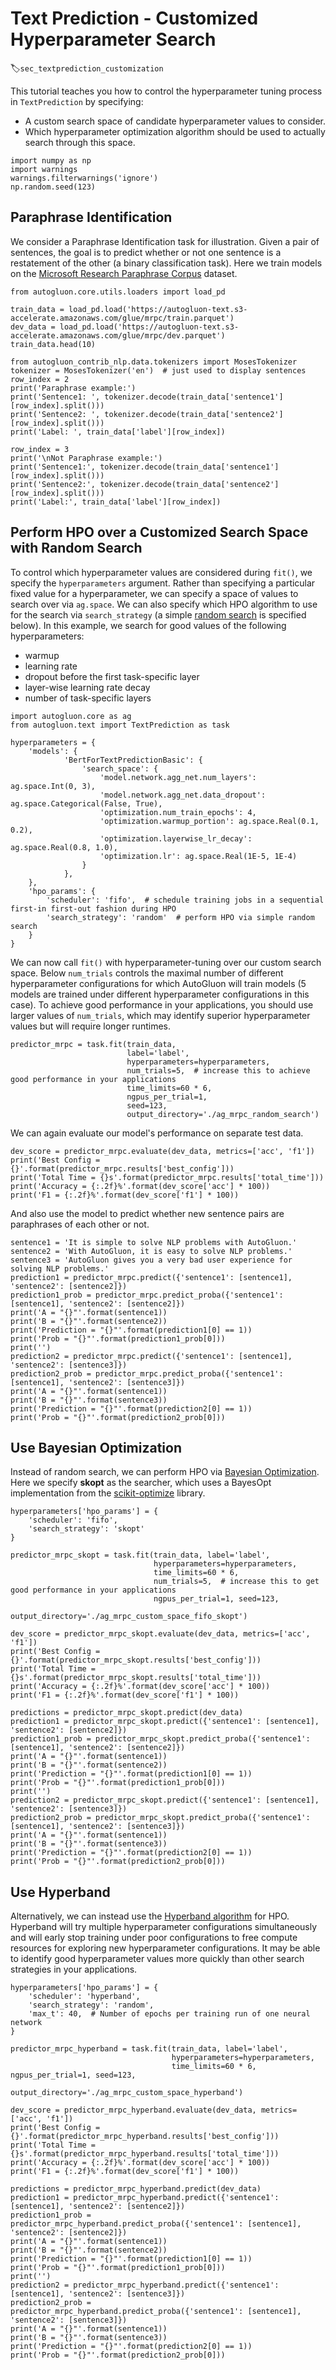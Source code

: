 # Text Prediction - Customized Hyperparameter Search
:label:`sec_textprediction_customization`

This tutorial teaches you how to control the hyperparameter tuning process in `TextPrediction` by specifying:

- A custom search space of candidate hyperparameter values to consider.
- Which hyperparameter optimization algorithm should be used to actually search through this space.

```{.python .input}
import numpy as np
import warnings
warnings.filterwarnings('ignore')
np.random.seed(123)
```

## Paraphrase Identification

We consider a Paraphrase Identification task for illustration. Given a pair of sentences, the goal is to predict whether or not one sentence is a restatement of the other (a binary classification task). Here we train models on the [Microsoft Research Paraphrase Corpus](https://www.microsoft.com/en-us/download/details.aspx?id=52398) dataset.

```{.python .input}
from autogluon.core.utils.loaders import load_pd

train_data = load_pd.load('https://autogluon-text.s3-accelerate.amazonaws.com/glue/mrpc/train.parquet')
dev_data = load_pd.load('https://autogluon-text.s3-accelerate.amazonaws.com/glue/mrpc/dev.parquet')
train_data.head(10)
```


```{.python .input}
from autogluon_contrib_nlp.data.tokenizers import MosesTokenizer
tokenizer = MosesTokenizer('en')  # just used to display sentences
row_index = 2
print('Paraphrase example:')
print('Sentence1: ', tokenizer.decode(train_data['sentence1'][row_index].split()))
print('Sentence2: ', tokenizer.decode(train_data['sentence2'][row_index].split()))
print('Label: ', train_data['label'][row_index])

row_index = 3
print('\nNot Paraphrase example:')
print('Sentence1:', tokenizer.decode(train_data['sentence1'][row_index].split()))
print('Sentence2:', tokenizer.decode(train_data['sentence2'][row_index].split()))
print('Label:', train_data['label'][row_index])
```

## Perform HPO over a Customized Search Space with Random Search

To control which hyperparameter values are considered during `fit()`, we specify the `hyperparameters` argument.
Rather than specifying a particular fixed value for a hyperparameter, we can specify a space of values to search over via `ag.space`.
We can also specify which HPO algorithm to use for the search via `search_strategy` (a simple [random search](https://www.jmlr.org/papers/volume13/bergstra12a/bergstra12a.pdf) is specified below).
In this example, we search for good values of the following hyperparameters:

- warmup
- learning rate
- dropout before the first task-specific layer
- layer-wise learning rate decay
- number of task-specific layers

```{.python .input}
import autogluon.core as ag
from autogluon.text import TextPrediction as task

hyperparameters = {
    'models': {
            'BertForTextPredictionBasic': {
                'search_space': {
                    'model.network.agg_net.num_layers': ag.space.Int(0, 3),
                    'model.network.agg_net.data_dropout': ag.space.Categorical(False, True),
                    'optimization.num_train_epochs': 4,
                    'optimization.warmup_portion': ag.space.Real(0.1, 0.2),
                    'optimization.layerwise_lr_decay': ag.space.Real(0.8, 1.0),
                    'optimization.lr': ag.space.Real(1E-5, 1E-4)
                }
            },
    },
    'hpo_params': {
        'scheduler': 'fifo',  # schedule training jobs in a sequential first-in first-out fashion during HPO
        'search_strategy': 'random'  # perform HPO via simple random search
    }
}
```

We can now call `fit()` with hyperparameter-tuning over our custom search space. 
Below `num_trials` controls the maximal number of different hyperparameter configurations for which AutoGluon will train models (5 models are trained under different hyperparameter configurations in this case). To achieve good performance in your applications, you should use larger values of `num_trials`, which may identify superior hyperparameter values but will require longer runtimes.

```{.python .input}
predictor_mrpc = task.fit(train_data,
                          label='label',
                          hyperparameters=hyperparameters,
                          num_trials=5,  # increase this to achieve good performance in your applications
                          time_limits=60 * 6,
                          ngpus_per_trial=1,
                          seed=123,
                          output_directory='./ag_mrpc_random_search')
```

We can again evaluate our model's performance on separate test data.

```{.python .input}
dev_score = predictor_mrpc.evaluate(dev_data, metrics=['acc', 'f1'])
print('Best Config = {}'.format(predictor_mrpc.results['best_config']))
print('Total Time = {}s'.format(predictor_mrpc.results['total_time']))
print('Accuracy = {:.2f}%'.format(dev_score['acc'] * 100))
print('F1 = {:.2f}%'.format(dev_score['f1'] * 100))
```

And also use the model to predict whether new sentence pairs are paraphrases of each other or not.

```{.python .input}
sentence1 = 'It is simple to solve NLP problems with AutoGluon.'
sentence2 = 'With AutoGluon, it is easy to solve NLP problems.'
sentence3 = 'AutoGluon gives you a very bad user experience for solving NLP problems.'
prediction1 = predictor_mrpc.predict({'sentence1': [sentence1], 'sentence2': [sentence2]})
prediction1_prob = predictor_mrpc.predict_proba({'sentence1': [sentence1], 'sentence2': [sentence2]})
print('A = "{}"'.format(sentence1))
print('B = "{}"'.format(sentence2))
print('Prediction = "{}"'.format(prediction1[0] == 1))
print('Prob = "{}"'.format(prediction1_prob[0]))
print('')
prediction2 = predictor_mrpc.predict({'sentence1': [sentence1], 'sentence2': [sentence3]})
prediction2_prob = predictor_mrpc.predict_proba({'sentence1': [sentence1], 'sentence2': [sentence3]})
print('A = "{}"'.format(sentence1))
print('B = "{}"'.format(sentence3))
print('Prediction = "{}"'.format(prediction2[0] == 1))
print('Prob = "{}"'.format(prediction2_prob[0]))
```

## Use Bayesian Optimization

Instead of random search, we can perform HPO via [Bayesian Optimization](https://distill.pub/2020/bayesian-optimization/).
Here we specify **skopt** as the searcher, which uses a BayesOpt implementation from the [scikit-optimize](https://scikit-optimize.github.io/stable/) library. 


```{.python .input}
hyperparameters['hpo_params'] = {
    'scheduler': 'fifo',
    'search_strategy': 'skopt'
}

predictor_mrpc_skopt = task.fit(train_data, label='label',
                                hyperparameters=hyperparameters,
                                time_limits=60 * 6,
                                num_trials=5,  # increase this to get good performance in your applications
                                ngpus_per_trial=1, seed=123,
                                output_directory='./ag_mrpc_custom_space_fifo_skopt')
```


```{.python .input}
dev_score = predictor_mrpc_skopt.evaluate(dev_data, metrics=['acc', 'f1'])
print('Best Config = {}'.format(predictor_mrpc_skopt.results['best_config']))
print('Total Time = {}s'.format(predictor_mrpc_skopt.results['total_time']))
print('Accuracy = {:.2f}%'.format(dev_score['acc'] * 100))
print('F1 = {:.2f}%'.format(dev_score['f1'] * 100))
```


```{.python .input}
predictions = predictor_mrpc_skopt.predict(dev_data)
prediction1 = predictor_mrpc_skopt.predict({'sentence1': [sentence1], 'sentence2': [sentence2]})
prediction1_prob = predictor_mrpc_skopt.predict_proba({'sentence1': [sentence1], 'sentence2': [sentence2]})
print('A = "{}"'.format(sentence1))
print('B = "{}"'.format(sentence2))
print('Prediction = "{}"'.format(prediction1[0] == 1))
print('Prob = "{}"'.format(prediction1_prob[0]))
print('')
prediction2 = predictor_mrpc_skopt.predict({'sentence1': [sentence1], 'sentence2': [sentence3]})
prediction2_prob = predictor_mrpc_skopt.predict_proba({'sentence1': [sentence1], 'sentence2': [sentence3]})
print('A = "{}"'.format(sentence1))
print('B = "{}"'.format(sentence3))
print('Prediction = "{}"'.format(prediction2[0] == 1))
print('Prob = "{}"'.format(prediction2_prob[0]))
```


## Use Hyperband

Alternatively, we can instead use the [Hyperband algorithm](https://arxiv.org/pdf/1603.06560.pdf) for HPO.
Hyperband will try multiple hyperparameter configurations simultaneously and will early stop training under poor configurations to free compute resources for exploring new hyperparameter configurations. It may be able to identify good hyperparameter values more quickly than other search strategies in your applications.


```{.python .input}
hyperparameters['hpo_params'] = {
    'scheduler': 'hyperband',
    'search_strategy': 'random',
    'max_t': 40,  # Number of epochs per training run of one neural network
}
```


```{.python .input}
predictor_mrpc_hyperband = task.fit(train_data, label='label',
                                    hyperparameters=hyperparameters,
                                    time_limits=60 * 6, ngpus_per_trial=1, seed=123,
                                    output_directory='./ag_mrpc_custom_space_hyperband')
```


```{.python .input}
dev_score = predictor_mrpc_hyperband.evaluate(dev_data, metrics=['acc', 'f1'])
print('Best Config = {}'.format(predictor_mrpc_hyperband.results['best_config']))
print('Total Time = {}s'.format(predictor_mrpc_hyperband.results['total_time']))
print('Accuracy = {:.2f}%'.format(dev_score['acc'] * 100))
print('F1 = {:.2f}%'.format(dev_score['f1'] * 100))
```


```{.python .input}
predictions = predictor_mrpc_hyperband.predict(dev_data)
prediction1 = predictor_mrpc_hyperband.predict({'sentence1': [sentence1], 'sentence2': [sentence2]})
prediction1_prob = predictor_mrpc_hyperband.predict_proba({'sentence1': [sentence1], 'sentence2': [sentence2]})
print('A = "{}"'.format(sentence1))
print('B = "{}"'.format(sentence2))
print('Prediction = "{}"'.format(prediction1[0] == 1))
print('Prob = "{}"'.format(prediction1_prob[0]))
print('')
prediction2 = predictor_mrpc_hyperband.predict({'sentence1': [sentence1], 'sentence2': [sentence3]})
prediction2_prob = predictor_mrpc_hyperband.predict_proba({'sentence1': [sentence1], 'sentence2': [sentence3]})
print('A = "{}"'.format(sentence1))
print('B = "{}"'.format(sentence3))
print('Prediction = "{}"'.format(prediction2[0] == 1))
print('Prob = "{}"'.format(prediction2_prob[0]))
```
